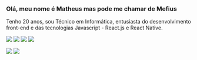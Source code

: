 ### Olá, meu nome é Matheus mas pode me chamar de Mefius

Tenho 20 anos, sou Técnico em Informática, entusiasta do desenvolvimento front-end e das tecnologias Javascript - React.js e React Native.

[<img src="https://img.shields.io/badge/instagram-%23E4405F.svg?&style=for-the-badge&logo=instagram&logoColor=white" />](https://instagram.com/mefhius)
[<img src="https://img.shields.io/badge/twitch-%239146FF.svg?&style=for-the-badge&logo=twitch&logoColor=white" />](https://www.twitch.tv/mefhius)
[<img src="https://img.shields.io/badge/twitter-%231DA1F2.svg?&style=for-the-badge&logo=twitter&logoColor=white" />](https://twitter/mefhius)
[<img src="https://img.shields.io/badge/spotify-%231ED760.svg?&style=for-the-badge&logo=spotify&logoColor=white" />](https://open.spotify.com/user/siengurd)


<p>
  <img src="https://github-readme-stats.vercel.app/api?username=mefivs&theme=dark&line_height=27">
  <img src="https://github-readme-stats.vercel.app/api/top-langs/?username=mefivs&hide=html,css&theme=dark">
</p>

